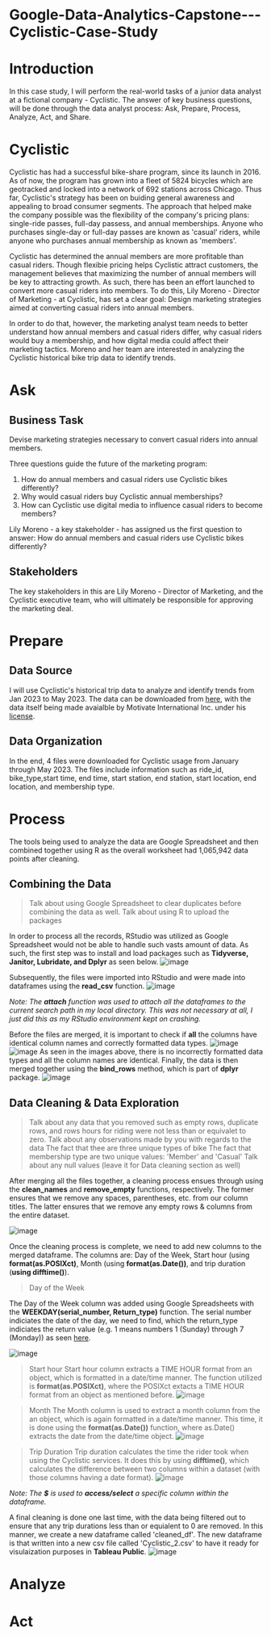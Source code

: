 # Google-Data-Analytics-Capstone---Cyclistic-Case-Study
# Introduction
  In this case study, I will perform the real-world tasks of a junior data analyst at a fictional company - Cyclistic. The answer of key business questions, will be done through the data analyst process: Ask, Prepare, Process, Analyze, Act, and Share. 

# Cyclistic
  Cyclistic has had a successful bike-share program, since its launch in 2016. As of now, the program has grown into a fleet of 5824 bicycles which are geotracked and locked into a network of 692 stations across Chicago. Thus far, Cyclistic's strategy has been on buiding general awareness and appealing to broad consumer segments. The approach that helped make the company possible was the flexibility of the company's pricing plans: single-ride passes, full-day passess, and annual memberships. Anyone who purchases single-day or full-day passes are known as 'casual' riders, while anyone who purchases annual membership as known as 'members'.

  Cyclistic has determined the annual members are more profitable than casual riders. Though  flexibie pricing helps Cyclistic attract customers, the management believes that maximizing the number of annual members will be key to attracting growth. As such, there has been an effort launched to convert more casual riders into members. To do this, Lily Moreno - Director of Marketing - at Cyclistic, has set a clear goal: Design marketing strategies aimed at converting casual riders into annual members.

  In order to do that, however, the marketing analyst team needs to better understand how annual members and casual riders differ, why casual riders would buy a membership, and how digital media could affect their marketing tactics. Moreno and her team are interested in analyzing the Cyclistic historical bike trip data to identify trends.

# Ask
## Business Task
Devise marketing strategies necessary to convert casual riders into annual members.

Three questions guide the future of the marketing program:
  1. How do annual members and casual riders use Cyclistic bikes differently?
  2. Why would casual riders buy Cyclistic annual memberships?
  3. How can Cyclistic use digital media to influence casual riders to become members?

Lily Moreno - a key stakeholder - has assigned us the first question to answer: How do annual members and casual riders use Cyclistic bikes differently?

## Stakeholders
The key stakeholders in this are Lily Moreno - Director of Marketing, and the Cyclistic executive team, who will ultimately be responsible for approving the marketing deal. 

# Prepare
## Data Source
I will use Cyclistic's historical trip data to analyze and identify trends from Jan 2023 to May 2023. The data can be downloaded from [here](https://divvy-tripdata.s3.amazonaws.com/index.html), with the data itself being made avaialble by Motivate International Inc. under his [license](https://divvybikes.com/data-license-agreement).

## Data Organization
In the end, 4 files were downloaded for Cyclistic usage from January through May 2023. The files include information such as ride_id, bike_type,start time, end time, start station, end station, start location, end location, and membership type. 

# Process
The tools being used to analyze the data are Google Spreadsheet and then combined together using R as the overall worksheet had 1,065,942 data points after cleaning. 

## Combining the Data
> Talk about using Google Spreadsheet to clear duplicates before combining the data as well. 
> Talk about using R to upload the packages

  In order to process all the records, RStudio was utilized as Google Spreadsheet would not be able to handle such vasts amount of data. As such, the first step was to install and load packages such as **Tidyverse, Janitor, Lubridate, and Dplyr** as seen below.
  ![image](https://github.com/pheonixmaster99/Google-Data-Analytics-Capstone---Cyclistic-Case-Study/assets/91801911/afb35794-9856-4da8-9c08-0d461d0a9c16)

  Subsequently, the files were imported into RStudio and were made into dataframes using the **read_csv** function. 
  ![image](https://github.com/pheonixmaster99/Google-Data-Analytics-Capstone---Cyclistic-Case-Study/assets/91801911/d0138e4a-49e6-4492-a55c-834fd7809a46)

*Note: The **attach** function was used to attach all the dataframes to the current search path in my local directory. This was not necessary at all, I just did this as my RStudio environment kept on crashing.*

  Before the files are merged, it is important to check if **all** the columns have identical column names and correctly formatted data types. 
![image](https://github.com/pheonixmaster99/Google-Data-Analytics-Capstone---Cyclistic-Case-Study/assets/91801911/ec05ee42-a36e-4e07-8201-a03be8dbf385)
![image](https://github.com/pheonixmaster99/Google-Data-Analytics-Capstone---Cyclistic-Case-Study/assets/91801911/df63c9d9-c817-489e-bf41-b40c0f8ff77a)
As seen in the images above, there is no incorrectly formatted data types and all the column names are identical. Finally, the data is then merged together using the **bind_rows** method, which is part of **dplyr** package.
![image](https://github.com/pheonixmaster99/Google-Data-Analytics-Capstone---Cyclistic-Case-Study/assets/91801911/fa9fab14-44c2-4285-b64d-3e33e0ddd0b5)

## Data Cleaning & Data Exploration
> Talk about any data that you removed such as empty rows, duplicate rows, and rows hours for riding were not less than or equivalet to zero. 
> Talk about any observations made by you with regards to the data
  >  The fact that thee are three unique types of bike
  >  The fact that membership type are two unique values: 'Member' and 'Casual'
  > Talk about any null values (leave it for Data cleaning section as well)

  After merging all the files together, a cleaning process ensues through using the **clean_names** and **remove_empty** functions, respectively. The former ensures that we remove any spaces, parentheses, etc. from our column titles. The latter ensures that we remove any empty rows & columns from the entire dataset.
  
![image](https://github.com/pheonixmaster99/Google-Data-Analytics-Capstone---Cyclistic-Case-Study/assets/91801911/b8dabfb3-1b07-48ec-8153-1dee2d5f5f22)

  Once the cleaning process is complete, we need to add new columns to the merged dataframe. The  columns are: Day of the Week, Start hour (using **format(as.POSIXct)**, Month (using **format(as.Date())**, and trip duration (**using difftime()**). 

> Day of the Week

The Day of the Week column was added using Google Spreadsheets with the **WEEKDAY(serial_number, Return_type)** function. The serial number indiciates the date of the day, we need to find, which the return_type indiciates the return value (e.g. 1 means numbers 1 (Sunday) through 7 (Monday)) as seen [here](https://support.microsoft.com/en-us/office/weekday-function-60e44483-2ed1-439f-8bd0-e404c190949a).

![image](https://github.com/pheonixmaster99/Google-Data-Analytics-Capstone---Cyclistic-Case-Study/assets/91801911/bf45eeb5-b6e7-4b4d-a69e-2fddf0a7f878)

> Start hour
Start hour column extracts a TIME HOUR format from an object, which is formatted in a date/time manner. The function utilized is **format(as.POSIXct)**, where the POSIXct extacts a TIME HOUR format from an object as mentioned before.
![image](https://github.com/pheonixmaster99/Google-Data-Analytics-Capstone---Cyclistic-Case-Study/assets/91801911/dfe69688-6df5-4033-bc17-e75a935ffc5c)

> Month
The Month column is used to extract a month column from the an object, which is again formatted in a date/time manner. This time, it is done using the **format(as.Date())** function, where as.Date() extracts the date from the date/time object.
![image](https://github.com/pheonixmaster99/Google-Data-Analytics-Capstone---Cyclistic-Case-Study/assets/91801911/9d79a7b4-74a7-40e5-babb-bdae6e108346)

> Trip Duration
Trip duration calculates the time the rider took when using the Cyclistic services. It does this by using **difftime()**, which calculates the difference between two columns within a dataset (with those columns having a date format).
![image](https://github.com/pheonixmaster99/Google-Data-Analytics-Capstone---Cyclistic-Case-Study/assets/91801911/0c00044a-973a-4c65-9f02-0ed274ef5d27)

*Note: The **$** is used to **access/select** a specific column within the dataframe.*

A final cleaning is done one last time, with the data being filtered out to ensure that any trip durations less than or equialent to 0 are removed. In this manner, we create a new dataframe called 'cleaned_df'. The new dataframe is that written into a new csv file called 'Cyclistic_2.csv' to have it ready for visulaization purposes in **Tableau Public**.
![image](https://github.com/pheonixmaster99/Google-Data-Analytics-Capstone---Cyclistic-Case-Study/assets/91801911/a4d98bbe-196b-4736-9a96-fe08b9b8c715)

# Analyze 


# Act
